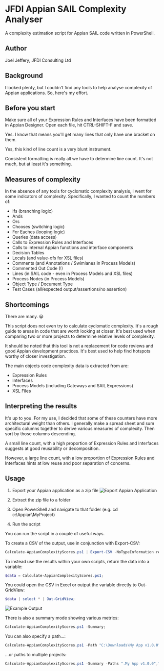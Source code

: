 # JFDI Appian SAIL Complexity Analyser
A complexity estimation script for Appian SAIL code written in PowerShell.

## Author
Joel Jeffery, JFDI Consulting Ltd

## Background
I looked plenty, but I couldn't find any tools to help analyse complexity of Appian applications. So, here's my effort.

## Before you start
Make sure all of your Expression Rules and Interfaces have been formatted in Appian Designer. Open each file, hit CTRL-SHIFT-F and save. 

Yes. I know that means you'll get many lines that only have one bracket on them. 

Yes, this kind of line count is a very blunt instrument.

Consistent formatting is really all we have to determine line count. It's not much, but at least it's something.

## Measures of complexity
In the absence of any tools for cyclomatic complexity analysis, I went for some indicators of complexity. Specifically, I wanted to count the numbers of:
- Ifs (branching logic)
- Ands
- Ors
- Chooses (switching logic)
- For Eaches (looping logic)
- Queries (data access)
- Calls to Expression Rules and Interfaces
- Calls to internal Appian functions and interface components
- Decision Tables
- Locals (and value-ofs for XSL files)
- Comments (and Annotations / Swimlanes in Process Models)
- Commented Out Code (!)
- Lines (in SAIL code - even in Process Models and XSL files)
- Process Nodes (in Process Models)
- Object Type / Document Type
- Test Cases (all/expected output/assertions/no assertion)

## Shortcomings
There are many. 😀

This script does not even try to calculate cyclomatic complexity. It's a rough guide to areas in code that are worth looking at closer. It's best used when comparing two or more projects to determine relative levels of complexity.

It should be noted that this tool is not a replacement for code reviews and good Appian development practices. It's best used to help find hotspots worthy of closer investigation.

The main objects code complexity data is extracted from are:
- Expression Rules
- Interfaces
- Process Models (including Gateways and SAIL Expressions)
- XSL Files

## Interpreting the results
It's up to you. For my use, I decided that some of these counters have more architectural weight than others. I generally make a spread sheet and sum specific columns together to derive various measures of complexity. Then sort by those columns descending.

A small line count, with a high proportion of Expression Rules and Interfaces suggests at good reusability or decomposition.

However, a large line count, with a low proportion of Expression Rules and Interfaces hints at low reuse and poor separation of concerns.

## Usage
1. Export your Appian application as a zip file
![Export Appian Application](https://user-images.githubusercontent.com/20968935/109966367-187c7a80-7ce8-11eb-887c-67d1a8ab2be2.png)

2. Extract the zip file to a folder
3. Open PowerShell and navigate to that folder (e.g. cd c:\Appian\MyProject)
4. Run the script

You can run the script in a couple of useful ways.

To create a CSV of the output, use in conjunction with Export-CSV:

```powershell
Calculate-AppianComplexityScores.ps1 | Export-CSV -NoTypeInformation report.csv;
```

To instead use the results within your own scripts, return the data into a variable:

```powershell
$data = Calculate-AppianComplexityScores.ps1;
```

You could open the CSV in Excel or output the variable directly to Out-GridView:
```powershell
$data | select * | Out-GridView;
```

![Example Output](https://user-images.githubusercontent.com/20968935/109705553-d2140800-7b8f-11eb-8d18-948058ffd653.png)

There is also a summary mode showing various metrics:
```powershell
Calculate-AppianComplexityScores.ps1 -Summary;
```

You can also specify a path...:
```powershell
Calculate-AppianComplexityScores.ps1 -Path "C:\Downloads\My App v1.0.0";
```

...or paths to multiple projects:
```powershell
Calculate-AppianComplexityScores.ps1 -Summary -Paths ".My App v1.0.0","C:\Downloads\My App v1.0.1","C:\Downloads\My App v1.0.2";
```

